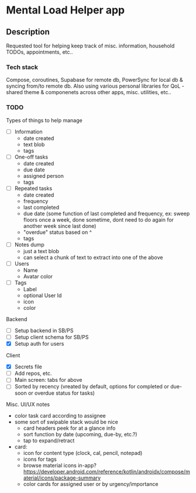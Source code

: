 # Mental Load Helper app

## Description
Requested tool for helping keep track of misc. information, household TODOs, appointments, etc..

### Tech stack
Compose, coroutines, Supabase for remote db, PowerSync for local db & syncing from/to remote db. Also using various personal libraries for QoL - shared theme & componenets across other apps, misc. utilities, etc..


### TODO
Types of things to help manage
- [ ] Information
  - date created
  - text blob
  - tags
- [ ] One-off tasks
  - date created
  - due date
  - assigned person
  - tags
- [ ] Repeated tasks
  - date created
  - frequency
  - last completed
  - due date (some function of last completed and frequency, ex: sweep floors once a week, done sometime, dont need to do again for another week since last done)
  - "overdue" status based on ^
  - tags
- [ ] Notes dump
  - just a text blob
  - can select a chunk of text to extract into one of the above
- [ ] Users
  - Name
  - Avatar color
- [ ] Tags
  - Label
  - optional User Id
  - icon
  - color

Backend
- [ ] Setup backend in SB/PS
- [ ] Setup client schema for SB/PS
- [X] Setup auth for users

Client
- [X] Secrets file 
- [ ] Add repos, etc.
- [ ] Main screen: tabs for above
- [ ] Sorted by recency (vreated by default, options for completed or due-soon or overdue status for tasks)

Misc. UI/UX notes
- color task card according to assignee
- some sort of swipable stack would be nice
  - card headers peek for at a glance info
  - sort function by date (upcoming, due-by, etc.?)
  - tap to expand/retract
- card:
  - icon for content type (clock, cal, pencil, notepad)
  - icons for tags
  - browse material icons in-app? https://developer.android.com/reference/kotlin/androidx/compose/material/icons/package-summary
  - color cards for assigned user or by urgency/importance 
